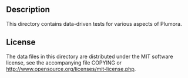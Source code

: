 Description
------------

This directory contains data-driven tests for various aspects of Plumora.

License
--------

The data files in this directory are distributed under the MIT software
license, see the accompanying file COPYING or
http://www.opensource.org/licenses/mit-license.php.

